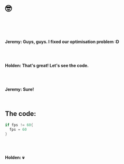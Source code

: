 # 🤓

<br />
<br />
<br />

**Jeremy: Guys, guys. I fixed our optimisation problem :D**

<br />
<br />

**Holden: That's great! Let's see the code.**

<br />
<br />

**Jeremy: Sure!**

<br />

## The code:

```c
if fps != 60{
  fps = 60
}  
```

<br />
<br />

**Holden: 💀**
